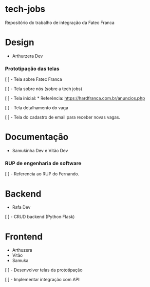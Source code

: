 # tech-jobs
Repositório do trabalho de integração da Fatec Franca


# Design
- Arthurzera Dev

### Prototipação das telas

[ ] - Tela sobre Fatec Franca
  
[ ] - Tela sobre nós (sobre a tech jobs)

[ ] - Tela inicial:
        * Referência: https://hardfranca.com.br/anuncios.php
        
[ ] - Tela detalhamento do vaga

[ ] - Tela do cadastro de email para receber novas vagas.

# Documentação
- Samukinha Dev e Vitão Dev

### RUP de engenharia de software

[ ] - Referencia ao RUP do Fernando.


# Backend
- Rafa Dev

[ ] - CRUD backend (Python Flask)


# Frontend
- Arthuzera
- Vitão
- Samuka

[ ] - Desenvolver telas da prototipação 

[ ] - Implementar integração com API
